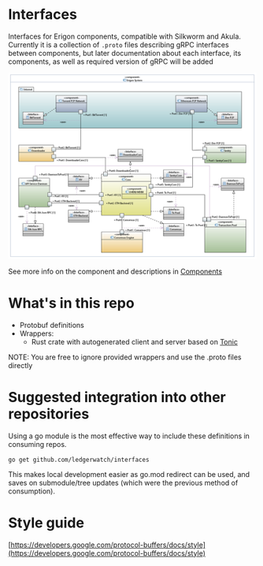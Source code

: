 # Interfaces
Interfaces for Erigon components, compatible with Silkworm and Akula. Currently it is a collection of `.proto` files describing gRPC interfaces between components, but later documentation about each interface, its components, as well as required version of gRPC will be added

<img src="turbo-geth-architecture.png">

See more info on the component and descriptions in [Components](./_docs/README.md)


# What's in this repo
- Protobuf definitions
- Wrappers:
  - Rust crate with autogenerated client and server based on [Tonic](https://github.com/hyperium/tonic)

NOTE: You are free to ignore provided wrappers and use the .proto files directly

# Suggested integration into other repositories

Using a go module is the most effective way to include these definitions in consuming repos.

``` 
go get github.com/ledgerwatch/interfaces
```

This makes local development easier as go.mod redirect can be used, and saves on submodule/tree updates (which were the previous method of consumption).

# Style guide 

[https://developers.google.com/protocol-buffers/docs/style](https://developers.google.com/protocol-buffers/docs/style)
